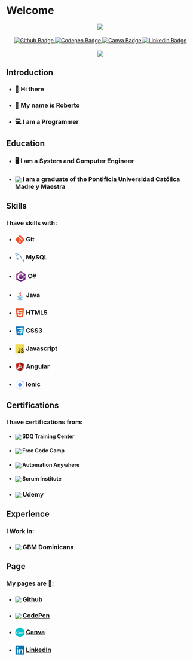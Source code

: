 # Welcome

<div align="center">
  <img style="height:200px; text-align: center;" src="https://github.com/robertokepp.png"/>
</div>

</br>

<div align="center">
  <a href="https://github.com/robertokepp">
    <img src="https://img.shields.io/badge/github-black?style=for-the-badge&logo=github&logoColor=white" alt="Github Badge"/>
  </a>
  <a href="https://codepen.io/robertokepp">
    <img src="https://img.shields.io/badge/codepen-black?style=for-the-badge&logo=codepen&logoColor=white" alt="Codepen Badge"/>
  </a>
  <a href="https://robertokepp.my.canva.site">
    <img src="https://img.shields.io/badge/canva-black?style=for-the-badge&logo=canva&logoColor=white" alt="Canva Badge"/>
  </a>
    <a href="https://linkedin.com/in/robertokepp">
    <img src="https://img.shields.io/badge/linkedin-black?style=for-the-badge&logo=linkedin&logoColor=white" alt="Linkedin Badge"/>
  </a>
</div>

</br>

<div align="center">
  <img style="height:25px; vertical-align: middle;" src="https://img.shields.io/badge/Programmer-Badge-green">  
</div>
  
## Introduction

* ### 👋 Hi there

* ### 📛 My name is Roberto

* ### 💻 I am a Programmer 
  
## Education

* ### 🖥️ I am a System and Computer Engineer

* ### <img style="height:30px; vertical-align: middle;" src="https://upload.wikimedia.org/wikipedia/commons/thumb/2/25/EscudoPucmm.gif/800px-EscudoPucmm.gif"> I am a graduate of the Pontificia Universidad Católica Madre y Maestra


## Skills

### I have skills with:

* ### <img style="height:25px; vertical-align: middle;" src="https://github.com/devicons/devicon/blob/master/icons/git/git-original.svg"> Git

* ### <img style="height:25px; vertical-align: middle;" src="https://github.com/devicons/devicon/blob/master/icons/mysql/mysql-original.svg"> MySQL

* ### <img style="height:30px; vertical-align: middle;" src="https://github.com/devicons/devicon/blob/master/icons/csharp/csharp-original.svg"> C# 

* ### <img style="height:25px; vertical-align: middle;" src="https://github.com/devicons/devicon/blob/master/icons/java/java-original.svg"> Java

* ### <img style="height:25px; vertical-align: middle;" src="https://github.com/devicons/devicon/blob/master/icons/html5/html5-original.svg"> HTML5

* ### <img style="height:25px; vertical-align: middle;" src="https://github.com/devicons/devicon/blob/master/icons/css3/css3-original.svg"> CSS3

* ### <img style="height:25px; vertical-align: middle;" src="https://github.com/devicons/devicon/blob/master/icons/javascript/javascript-original.svg"> Javascript

* ### <img style="height:25px; vertical-align: middle;" src="https://github.com/devicons/devicon/blob/master/icons/angularjs/angularjs-original.svg"> Angular

* ### <img style="height:25px; vertical-align: middle;" src="https://github.com/devicons/devicon/blob/master/icons/ionic/ionic-original.svg"> Ionic


## Certifications

### I have certifications from:

* #### <img style="height:25px; vertical-align: middle;" src="https://media.licdn.com/dms/image/C4E0BAQFm04bZsiHGBg/company-logo_200_200/0/1579107331432?e=2147483647&v=beta&t=14-TMISkjBEaYiG7RA8hsRg6QdYj8akST8l6g8zQBLQ"> SDQ Training Center 

* #### <img style="height:25px; vertical-align: middle;" src="https://global.discourse-cdn.com/freecodecamp/original/3X/0/d/0dfd4cee71326b4221fa2894f3429390af28c481.png"> Free Code Camp

* #### <img style="height:25px; vertical-align: middle;" src="https://pbs.twimg.com/profile_images/1046888625424687104/G-XuXLML_400x400.jpg"> Automation Anywhere 

* #### <img style="height:25px; vertical-align: middle;" src="https://mir-s3-cdn-cf.behance.net/user/115/506a80486420707.5e3af64ab292c.jpg"> Scrum Institute

* ### <img style="height:25px; vertical-align: middle;" src="https://pbs.twimg.com/profile_images/1415325668787855361/nxZY4zVv_400x400.png"> Udemy


## Experience

### I Work in: 

* ### <img style="height:40px; vertical-align: middle;" src="https://www.gbm.net/wp-content/themes/baum-child/assets/images/logo-default.svg"> GBM Dominicana


## Page

### My pages are 📝: 

* ### <img style="height:25px; vertical-align: middle;" src="https://upload.wikimedia.org/wikipedia/commons/thumb/a/ae/Github-desktop-logo-symbol.svg/1024px-Github-desktop-logo-symbol.svg.png"> [Github](https://github.com/robertokepp) 

* ### <img style="height:25px; vertical-align: middle;" src="https://cdn-icons-png.flaticon.com/512/1626/1626319.png"> [CodePen](https://codepen.io/robertokepp)

* ### <img style="height:25px; vertical-align: middle;" src="https://github.com/devicons/devicon/blob/master/icons/canva/canva-original.svg"> [Canva](https://robertokepp.my.canva.site)
 
* ### <img style="height:25px; vertical-align: middle;" src="https://github.com/devicons/devicon/blob/master/icons/linkedin/linkedin-original.svg"> [LinkedIn](https://linkedin.com/in/robertokepp)
